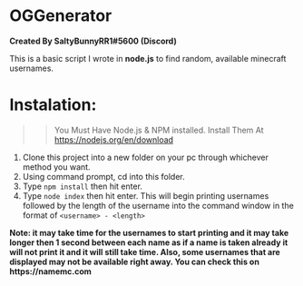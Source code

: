 # OGGenerator

**Created By SaltyBunnyRR1#5600 (Discord)**


 This is a basic script I wrote in **node.js** to find random, available minecraft usernames.

# Instalation:
>> You Must Have Node.js & NPM installed. Install Them At https://nodejs.org/en/download 
1. Clone this project into a new folder on your pc through whichever method you want.
2. Using command prompt, cd into this folder.
3. Type `npm install` then hit enter.
4. Type `node index` then hit enter.
This will begin printing usernames followed by the length of the username into the command window in the format of `<username> - <length>` 

__Note: it may take time for the usernames to start printing and it may take longer then 1 second between each name as if a name is taken already it will not print it and it will still take time. Also, some usernames that are displayed may not be available right away. You can check this on https://namemc.com__

